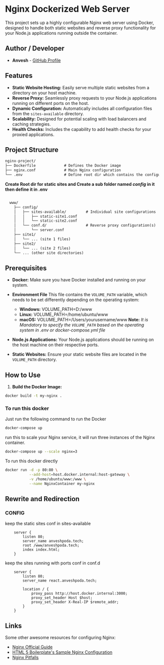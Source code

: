 # Nginx Dockerized Web Server

This project sets up a highly configurable Nginx web server using Docker, designed to handle both static websites and reverse proxy functionality for your Node.js applications running outside the container.

## Author / Developer

- **Anvesh** - [GitHub Profile](https://github.com/Anveshpoda)


## Features

* **Static Website Hosting:** Easily serve multiple static websites from a directory on your host machine.
* **Reverse Proxy:** Seamlessly proxy requests to your Node.js applications running on different ports on the host.
* **Dynamic Configuration:**  Automatically includes all configuration files from the `sites-available` directory.
* **Scalability:** Designed for potential scaling with load balancers and caching strategies.
* **Health Checks:** Includes the capability to add health checks for your proxied applications.

## Project Structure

```md
nginx-project/
├── Dockerfile             # Defines the Docker image
├── nginx.conf             # Main Nginx configuration
└── .env                   # Define root dir which contains the configuration and sites

```
**Create Root dir for static sites and Create a sub folder named *config* in it then define it in .env**

```md

  www/
    ├── config/
    │   ├── sites-available/         # Individual site configurations
    │   │   ├── static-site1.conf
    │   │   └── static-site2.conf
    │   └── conf.d/                  # Reverse proxy configuration(s)
    │       └── server.conf
    ├── site1/
    │   └── ... (site 1 files)
    ├── site2/
    │   └── ... (site 2 files)
    └── ... (other site directories)

```

## Prerequisites

* **Docker:** Make sure you have Docker installed and running on your system.
* **Environment File**
    This file contains the `VOLUME_PATH` variable, which needs to be set differently depending on the operating system:
    * **Windows:** VOLUME_PATH=D:/www
    * **Linux:** VOLUME_PATH=/home/ubuntu/www
    * **macOS:** VOLUME_PATH=/Users/yourusername/www
    **Note:** *It is Mandatory to specify the `VOLUME_PATH` based on the operating system in .env or docker-compose.yml file*
        
* **Node.js Applications:** Your Node.js applications should be running on the host machine on their respective ports.
* **Static Websites:** Ensure your static website files are located in the `VOLUME_PATH` directory.

## How to Use

1. **Build the Docker Image:**
```bash
docker build -t my-nginx . 
```

### To run this docker

Just run the following command to run the Docker

```bash
docker-compose up
```
run this to scale your Nginx service, it will run three instances of the Nginx container.

```bash
docker-compose up --scale nginx=3
```

To run this docker directly

```bash
docker run -d -p 80:80 \
           --add-host=host.docker.internal:host-gateway \
           -v /home/ubuntu/www:/www \
           --name NginxContainer my-nginx
```

## Rewrite and Redirection

### CONFIG
keep the static sites conf in sites-available

```nginx
    server {
        listen 80;
        server_name anveshpoda.tech; 
        root /www/anveshpoda.tech;
        index index.html;
    }
```
keep the sites running with ports conf in conf.d

```nginx
    server {
        listen 80;
        server_name react.anveshpoda.tech;

        location / {
            proxy_pass http://host.docker.internal:3000; 
            proxy_set_header Host $host;
            proxy_set_header X-Real-IP $remote_addr;
        }
    }
```

## Links
Some other awesome resources for configuring Nginx:

- [Nginx Official Guide](http://nginx.com/resources/admin-guide/)
- [HTML 5 Boilerplate's Sample Nginx Configuration](https://github.com/h5bp/server-configs-nginx)
- [Nginx Pitfalls](http://wiki.nginx.org/Pitfalls)
